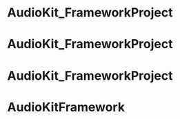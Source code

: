 # AudioKit_FrameworkProject
# AudioKit_FrameworkProject
# AudioKit_FrameworkProject
# AudioKitFramework

